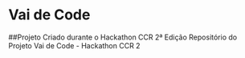 # Vai de Code
##Projeto Criado durante o Hackathon CCR 2ª Edição
Repositório do Projeto Vai de Code - Hackathon CCR 2
